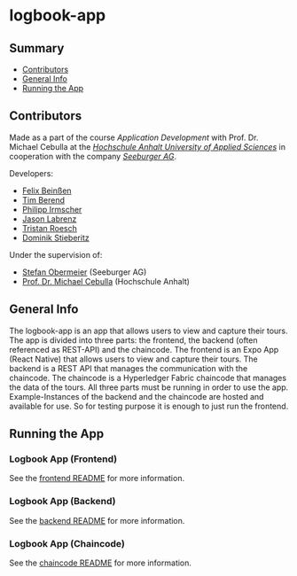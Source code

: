 # logbook-app

## Summary
- [Contributors](#contributors)
- [General Info](#general-info)
- [Running the App](#running-the-app)

## Contributors
Made as a part of the course _Application Development_ with Prof. Dr. Michael Cebulla at the _[Hochschule Anhalt University of Applied Sciences](https://www.hs-anhalt.de/startseite.html)_ in cooperation with the company [_Seeburger AG_](https://www.seeburger.com/).

Developers:
- [Felix Beinßen](https://github.com/Chafficui)
- [Tim Berend](https://github.com/timbx1)
- [Philipp Irmscher](https://github.com/philirmscher)
- [Jason Labrenz](https://github.com/jazonthemazon)
- [Tristan Roesch](https://github.com/TristanRoesch)
- [Dominik Stieberitz](https://github.com/dvGrab)

Under the supervision of:
- [Stefan Obermeier](https://github.com/obermeier) (Seeburger AG)
- [Prof. Dr. Michael Cebulla](https://www.hs-anhalt.de/hochschule-anhalt/service/personenverzeichnis/prof-dr-michael-cebulla.html) (Hochschule Anhalt)

## General Info
The logbook-app is an app that allows users to view and capture their tours. The app is divided into three parts: the frontend, the backend (often referenced as REST-API) and the chaincode. The frontend is an Expo App (React Native) that allows users to view and capture their tours. The backend is a REST API that manages the communication with the chaincode.
The chaincode is a Hyperledger Fabric chaincode that manages the data of the tours. All three parts must be running in order to use the app. Example-Instances of the backend and the chaincode are hosted and available for use. So for testing purpose it is enough to just run the frontend.

## Running the App

### Logbook App (Frontend)
See the [frontend README](frontend/README.md) for more information.

### Logbook App (Backend)
See the [backend README](rest-api/README.md) for more information.

### Logbook App (Chaincode)
See the [chaincode README](chaincode/README.md) for more information.